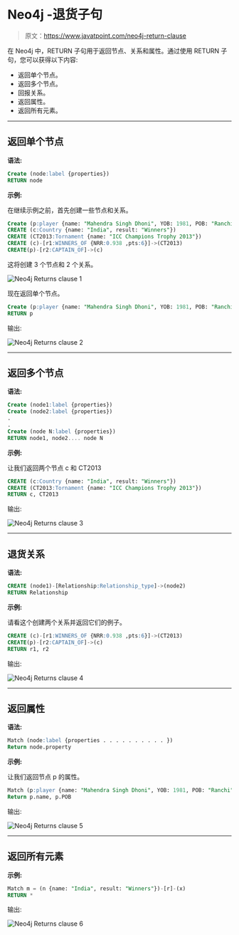 # Neo4j -退货子句

> 原文：<https://www.javatpoint.com/neo4j-return-clause>

在 Neo4j 中，RETURN 子句用于返回节点、关系和属性。通过使用 RETURN 子句，您可以获得以下内容:

*   返回单个节点。
*   返回多个节点。
*   回报关系。
*   返回属性。
*   返回所有元素。

* * *

## 返回单个节点

**语法:**

```sql
Create (node:label {properties}) 
RETURN node 

```

**示例:**

在继续示例之前，首先创建一些节点和关系。

```sql
Create (p:player {name: "Mahendra Singh Dhoni", YOB: 1981, POB: "Ranchi"}) 
CREATE (c:Country {name: "India", result: "Winners"}) 
CREATE (CT2013:Tornament {name: "ICC Champions Trophy 2013"}) 
CREATE (c)-[r1:WINNERS_OF {NRR:0.938 ,pts:6}]->(CT2013) 
CREATE(p)-[r2:CAPTAIN_OF]->(c) 

```

这将创建 3 个节点和 2 个关系。

![Neo4j Returns clause 1](img/0e8646b2e96aa76fe6dd0e03a7b9d953.png)

现在返回单个节点。

```sql
Create (p:player {name: "Mahendra Singh Dhoni", YOB: 1981, POB: "Ranchi"}) 
RETURN p 

```

输出:

![Neo4j Returns clause 2](img/ba012a19861a2d3cd0573786c7c9676a.png)

* * *

## 返回多个节点

**语法:**

```sql
Create (node1:label {properties}) 
Create (node2:label {properties}) 
.
.
Create (node N:label {properties}) 
RETURN node1, node2.... node N 

```

**示例:**

让我们返回两个节点 c 和 CT2013

```sql
CREATE (c:Country {name: "India", result: "Winners"}) 
CREATE (CT2013:Tornament {name: "ICC Champions Trophy 2013"}) 
RETURN c, CT2013 

```

输出:

![Neo4j Returns clause 3](img/19ef7aecd6cdb9040203d64903dda1ee.png)

* * *

## 退货关系

**语法:**

```sql
CREATE (node1)-[Relationship:Relationship_type]->(node2) 
RETURN Relationship 

```

**示例:**

请看这个创建两个关系并返回它们的例子。

```sql
CREATE (c)-[r1:WINNERS_OF {NRR:0.938 ,pts:6}]->(CT2013) 
CREATE(p)-[r2:CAPTAIN_OF]->(c) 
RETURN r1, r2 

```

输出:

![Neo4j Returns clause 4](img/36667c8d27cd303b3c13c2bf87fb8104.png)

* * *

## 返回属性

**语法:**

```sql
Match (node:label {properties . . . . . . . . . . }) 
Return node.property 

```

**示例:**

让我们返回节点 p 的属性。

```sql
Match (p:player {name: "Mahendra Singh Dhoni", YOB: 1981, POB: "Ranchi"}) 
Return p.name, p.POB 

```

输出:

![Neo4j Returns clause 5](img/ff22ed7e640855151ec07fe4b73f55fe.png)

* * *

## 返回所有元素

**示例:**

```sql
Match m = (n {name: "India", result: "Winners"})-[r]-(x)  
RETURN * 

```

输出:

![Neo4j Returns clause 6](img/9eb854f84a81425e5b8b8bfd53377857.png)
